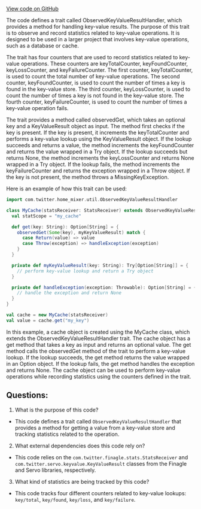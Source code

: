 [View code on GitHub](https://github.com/misbahsy/the-algorithm/home-mixer/server/src/main/scala/com/twitter/home_mixer/util/ObservedKeyValueResultHandler.scala)

The code defines a trait called ObservedKeyValueResultHandler, which provides a method for handling key-value results. The purpose of this trait is to observe and record statistics related to key-value operations. It is designed to be used in a larger project that involves key-value operations, such as a database or cache.

The trait has four counters that are used to record statistics related to key-value operations. These counters are keyTotalCounter, keyFoundCounter, keyLossCounter, and keyFailureCounter. The first counter, keyTotalCounter, is used to count the total number of key-value operations. The second counter, keyFoundCounter, is used to count the number of times a key is found in the key-value store. The third counter, keyLossCounter, is used to count the number of times a key is not found in the key-value store. The fourth counter, keyFailureCounter, is used to count the number of times a key-value operation fails.

The trait provides a method called observedGet, which takes an optional key and a KeyValueResult object as input. The method first checks if the key is present. If the key is present, it increments the keyTotalCounter and performs a key-value lookup using the KeyValueResult object. If the lookup succeeds and returns a value, the method increments the keyFoundCounter and returns the value wrapped in a Try object. If the lookup succeeds but returns None, the method increments the keyLossCounter and returns None wrapped in a Try object. If the lookup fails, the method increments the keyFailureCounter and returns the exception wrapped in a Throw object. If the key is not present, the method throws a MissingKeyException.

Here is an example of how this trait can be used:

```scala
import com.twitter.home_mixer.util.ObservedKeyValueResultHandler

class MyCache(statsReceiver: StatsReceiver) extends ObservedKeyValueResultHandler {
  val statScope = "my_cache"

  def get(key: String): Option[String] = {
    observedGet(Some(key), myKeyValueResult) match {
      case Return(value) => value
      case Throw(exception) => handleException(exception)
    }
  }

  private def myKeyValueResult(key: String): Try[Option[String]] = {
    // perform key-value lookup and return a Try object
  }

  private def handleException(exception: Throwable): Option[String] = {
    // handle the exception and return None
  }
}

val cache = new MyCache(statsReceiver)
val value = cache.get("my_key")
```

In this example, a cache object is created using the MyCache class, which extends the ObservedKeyValueResultHandler trait. The cache object has a get method that takes a key as input and returns an optional value. The get method calls the observedGet method of the trait to perform a key-value lookup. If the lookup succeeds, the get method returns the value wrapped in an Option object. If the lookup fails, the get method handles the exception and returns None. The cache object can be used to perform key-value operations while recording statistics using the counters defined in the trait.
## Questions: 
 1. What is the purpose of this code?
- This code defines a trait called `ObservedKeyValueResultHandler` that provides a method for getting a value from a key-value store and tracking statistics related to the operation.

2. What external dependencies does this code rely on?
- This code relies on the `com.twitter.finagle.stats.StatsReceiver` and `com.twitter.servo.keyvalue.KeyValueResult` classes from the Finagle and Servo libraries, respectively.

3. What kind of statistics are being tracked by this code?
- This code tracks four different counters related to key-value lookups: `key/total`, `key/found`, `key/loss`, and `key/failure`.